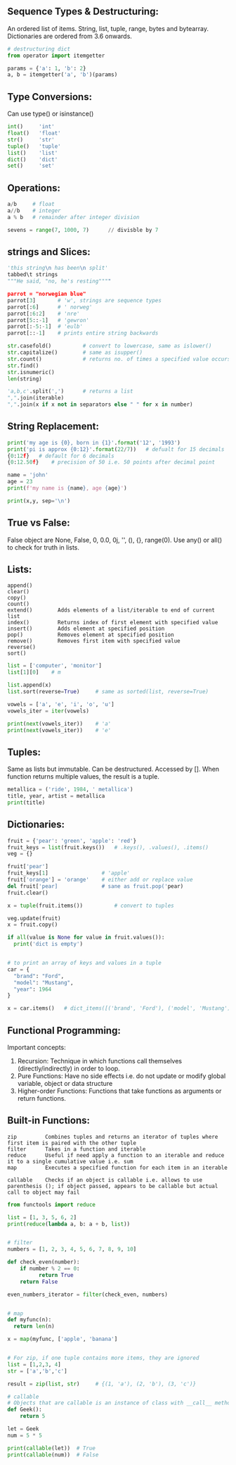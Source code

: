 ## Sequence Types & Destructuring:
An ordered list of items. String, list, tuple, range, bytes and bytearray. Dictionaries are ordered from 3.6 onwards.

```py
# destructuring dict 
from operator import itemgetter

params = {'a': 1, 'b': 2}
a, b = itemgetter('a', 'b')(params)
```

## Type Conversions:
Can use type() or isinstance()
```python
int()     'int'
float()   'float'
str()     'str'
tuple()   'tuple'
list()    'list'
dict()    'dict'
set()     'set'
```

## Operations:
```python
a/b     # float
a//b    # integer
a % b   # remainder after integer division

sevens = range(7, 1000, 7)      // divisble by 7
```

## strings and Slices:
```python
'this string\n has been\n split'
tabbed\t strings
"""He said, "no, he's resting""""

parrot = "norwegian blue"
parrot[3]       # 'w', strings are sequence types
parrot[:6]      # ' norweg' 
parrot[:6:2]    # 'nre'
parrot[5::-1]   # 'gewron' 
parrot[:-5:-1]  # 'eulb'
parrot[::-1]    # prints entire string backwards

str.casefold()          # convert to lowercase, same as islower()
str.capitalize()        # same as isupper() 
str.count()             # returns no. of times a specified value occurs in string
str.find()
str.isnumeric()
len(string)

'a,b,c'.split(',')      # returns a list
",".join(iterable)
",".join(x if x not in separators else " " for x in number)
```

## String Replacement:
```python
print('my age is {0}, born in {1}'.format('12', '1993')
print('pi is approx {0:12}'.format(22/7))   # defualt for 15 decimals
{0:12f}   # default for 6 decimals
{0:12.50f}    # precision of 50 i.e. 50 points after decimal point

name = 'john'
age = 23
print(f'my name is {name}, age {age}')

print(x,y, sep='\n')
```

## True vs False:
False object are None, False, 0, 0.0, 0j, '', (), {}, range(0). Use any() or all() to check for truth in lists.

## Lists:
```
append()
clear()
copy()
count()
extend()        Adds elements of a list/iterable to end of current list
index()         Returns index of first element with specified value
insert()        Adds element at specified position
pop()           Removes element at specified position
remove()        Removes first item with specified value
reverse()
sort()
```
```python
list = ['computer', 'monitor']
list[1][0]    # m

list.append(x)
list.sort(reverse=True)     # same as sorted(list, reverse=True)

vowels = ['a', 'e', 'i', 'o', 'u']
vowels_iter = iter(vowels)

print(next(vowels_iter))    # 'a'
print(next(vowels_iter))    # 'e'

```

## Tuples:
Same as lists but immutable. Can be destructured. Accessed by []. When function returns multiple values, the result is a tuple.

```python
metallica = ('ride', 1984, ' metallica')
title, year, artist = metallica
print(title)
```

## Dictionaries:
```python
fruit = {'pear': 'green', 'apple': 'red'}
fruit_keys = list(fruit.keys())   # .keys(), .values(), .items()
veg = {}

fruit['pear']
fruit_keys[1]                 # 'apple'
fruit['orange'] = 'orange'    # either add or replace value
del fruit['pear]              # sane as fruit.pop('pear)
fruit.clear()

x = tuple(fruit.items())          # convert to tuples

veg.update(fruit)
x = fruit.copy()

if all(value is None for value in fruit.values()):
  print('dict is empty')


# to print an array of keys and values in a tuple 
car = {
  "brand": "Ford",
  "model": "Mustang",
  "year": 1964
}

x = car.items()   # dict_items([('brand', 'Ford'), ('model', 'Mustang'), ('year', 1964)])

```

## Functional Programming:
Important concepts:
1) Recursion: Technique in which functions call themselves (directly/indirectly) in order to loop.
2) Pure Functions: Have no side effects i.e. do not update or modify global variable, object or data structure
3) Higher-order Functions: Functions that take functions as arguments or return functions.

## Built-in Functions:
```
zip         Combines tuples and returns an iterator of tuples where first item is paired with the other tuple
filter      Takes in a function and iterable
reduce      Useful if need apply a function to an iterable and reduce it to a single cumulative value i.e. sum
map         Executes a specified function for each item in an iterable

callable    Checks if an object is callable i.e. allows to use parenthesis (); if object passed, appears to be callable but actual call to object may fail
```

```python
from functools import reduce

list = [1, 3, 5, 6, 2]
print(reduce(lambda a, b: a + b, list))


# filter
numbers = [1, 2, 3, 4, 5, 6, 7, 8, 9, 10]

def check_even(number):
    if number % 2 == 0:
          return True  
    return False

even_numbers_iterator = filter(check_even, numbers)


# map
def myfunc(n):
  return len(n)

x = map(myfunc, ['apple', 'banana']


# For zip, if one tuple contains more items, they are ignored
list = [1,2,3, 4]
str = ['a','b','c']

result = zip(list, str)     # {(1, 'a'), (2, 'b'), (3, 'c')}

# callable
# Objects that are callable is an instance of class with __call__ method
def Geek():
    return 5

let = Geek
num = 5 * 5

print(callable(let))  # True
print(callable(num))  # False
```





